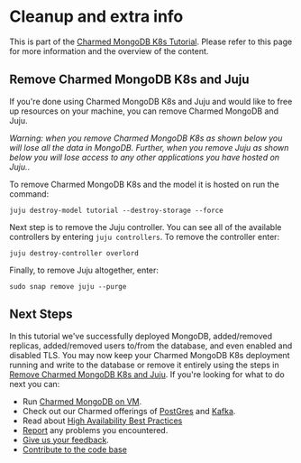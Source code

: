 # Cleanup and extra info

This is part of the [Charmed MongoDB K8s Tutorial](/t/charmed-mongodb-k8s-tutorial/10592). Please refer to this page for more information and the overview of the content. 

## Remove Charmed MongoDB K8s and Juju
If you're done using Charmed MongoDB K8s and Juju and would like to free up resources on your machine, you can remove Charmed MongoDB and Juju.    

 *Warning: when you remove Charmed MongoDB K8s as shown below you will lose all the data in MongoDB. Further, when you remove Juju as shown below you will lose access to any other applications you have hosted on Juju.*. 


To remove Charmed MongoDB K8s and the model it is hosted on run the command:
```shell
juju destroy-model tutorial --destroy-storage --force
```

Next step is to remove the Juju controller. You can see all of the available controllers by entering `juju controllers`. To remove the controller enter:
```shell
juju destroy-controller overlord
```

Finally, to remove Juju altogether, enter:
```shell
sudo snap remove juju --purge
```

## Next Steps

In this tutorial we've successfully deployed MongoDB, added/removed replicas, added/removed users to/from the database, and even enabled and disabled TLS. You may now keep your Charmed MongoDB K8s deployment running and write to the database or remove it entirely using the steps in [Remove Charmed MongoDB K8s and Juju](#remove-charmed-mongodb-and-juju). If you're looking for what to do next you can:
- Run [Charmed MongoDB on VM](https://github.com/canonical/mongodb-operator).
- Check out our Charmed offerings of [PostGres](https://charmhub.io/postgresql?channel=edge) and [Kafka](https://charmhub.io/kafka?channel=edge).
- Read about [High Availability Best Practices](https://canonical.com/blog/database-high-availability)
- [Report](https://github.com/canonical/mongodb-operator/issues) any problems you encountered.
- [Give us your feedback](https://chat.charmhub.io/charmhub/channels/data-platform).
- [Contribute to the code base](https://github.com/canonical/mongodb-operator)